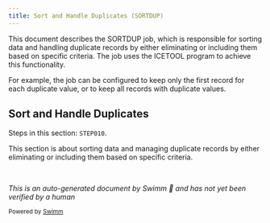```yaml
---
title: Sort and Handle Duplicates (SORTDUP)
---
```

This document describes the SORTDUP job, which is responsible for sorting data and handling duplicate records by either eliminating or including them based on specific criteria. The job uses the ICETOOL program to achieve this functionality.

For example, the job can be configured to keep only the first record for each duplicate value, or to keep all records with duplicate values.

## Sort and Handle Duplicates

Steps in this section: `STEP010`.

This section is about sorting data and managing duplicate records by either eliminating or including them based on specific criteria.

&nbsp;

*This is an auto-generated document by Swimm 🌊 and has not yet been verified by a human*

<SwmMeta version="3.0.0" repo-id="Z2l0aHViJTNBJTNBbXlNYWluZnJhbWUlM0ElM0FTd2ltbS1EZW1v" repo-name="myMainframe"><sup>Powered by [Swimm](/)</sup></SwmMeta>
